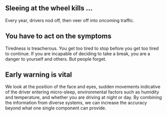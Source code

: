 ## Sleeing at the wheel kills ...
Every year, drivers nod off, then veer off into oncoming traffic.

## You have to act on the symptoms
Tiredness is treacherous. You get too tired to stop before you get too tired to continue. If you are
incapable of deciding to take a break, you are a danger to yourself and others. But people forget.

## Early warning is vital
We look at the position of the face and eyes, sudden movements indicative of the driver entering
micro-sleep, environmental factors such as humidity and temperature, and whether you are driving at
night or day. By combining the information from diverse systems, we can increase the accuracy beyond
what one single component can provide.
